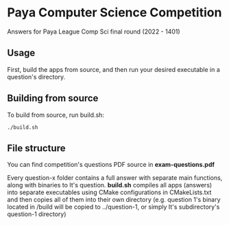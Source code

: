 # Paya Computer Science Competition
Answers for Paya League Comp Sci final round (2022 - 1401)

## Usage
First, build the apps from source, and then run your desired executable in a question's directory.

## Building from source
To build from source, run build.sh:
```
./build.sh
```

## File structure
You can find competition's questions PDF source in **exam-questions.pdf**

Every question-x folder contains a full answer with separate main functions, along with binaries to It's question. **build.sh** compiles all apps (answers) into separate executables using CMake configurations in CMakeLists.txt and then copies all of them into their own directory (e.g. question 1's binary located in /build will be copied to ../question-1, or simply It's subdirectory's question-1 directory)
